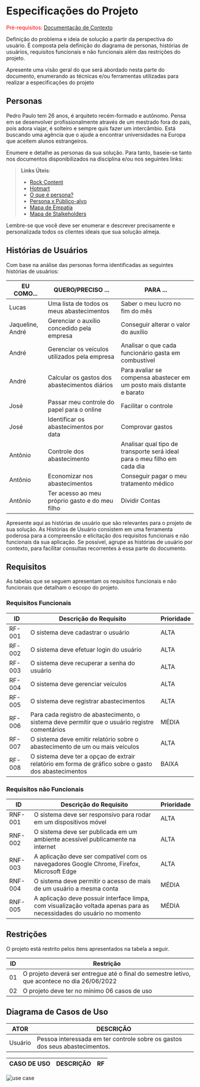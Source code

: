# Especificações do Projeto

<span style="color:red">Pré-requisitos: <a href="1-Documentação de Contexto.md"> Documentação de Contexto</a></span>

Definição do problema e ideia de solução a partir da perspectiva do usuário. É composta pela definição do  diagrama de personas, histórias de usuários, requisitos funcionais e não funcionais além das restrições do projeto.

Apresente uma visão geral do que será abordado nesta parte do documento, enumerando as técnicas e/ou ferramentas utilizadas para realizar a especificações do projeto

## Personas

Pedro Paulo tem 26 anos, é arquiteto recém-formado e autônomo. Pensa em se desenvolver profissionalmente através de um mestrado fora do país, pois adora viajar, é solteiro e sempre quis fazer um intercâmbio. Está buscando uma agência que o ajude a encontrar universidades na Europa que aceitem alunos estrangeiros.

Enumere e detalhe as personas da sua solução. Para tanto, baseie-se tanto nos documentos disponibilizados na disciplina e/ou nos seguintes links:

> **Links Úteis**:
> - [Rock Content](https://rockcontent.com/blog/personas/)
> - [Hotmart](https://blog.hotmart.com/pt-br/como-criar-persona-negocio/)
> - [O que é persona?](https://resultadosdigitais.com.br/blog/persona-o-que-e/)
> - [Persona x Público-alvo](https://flammo.com.br/blog/persona-e-publico-alvo-qual-a-diferenca/)
> - [Mapa de Empatia](https://resultadosdigitais.com.br/blog/mapa-da-empatia/)
> - [Mapa de Stalkeholders](https://www.racecomunicacao.com.br/blog/como-fazer-o-mapeamento-de-stakeholders/)
>
Lembre-se que você deve ser enumerar e descrever precisamente e personalizada todos os clientes ideais que sua solução almeja.

## Histórias de Usuários

Com base na análise das personas forma identificadas as seguintes histórias de usuários:

|EU COMO...| QUERO/PRECISO ... |PARA ...                |
|--------------------|------------------------------------|----------------------------------------|
|Lucas | Uma lista de todos os meus abastecimentos       | Saber o meu lucro no fim do mês |
|Jaqueline, André | Gerenciar o auxílio concedido pela empresa            | Conseguir alterar o valor do auxílio |
|André | Gerenciar os veículos utilizados pela empresa          | Analisar o que cada funcionário gasta em combustível|
|André | Calcular os gastos dos abastecimentos diários         | Para avaliar se compensa abastecer em um posto mais distante e barato|
|José | Passar meu controle do papel para o online        | Facilitar o controle|
|José | Identificar os abastecimentos por data     | Comprovar gastos|
|Antônio | Controle dos abastecimento     | Analisar qual tipo de transporte será ideal para o meu filho em cada dia|
|Antônio | Economizar nos abastecimentos    | Conseguir pagar o meu tratamento médico|
|Antônio | Ter acesso ao meu próprio gasto e do meu filho    | Dividir Contas|


Apresente aqui as histórias de usuário que são relevantes para o projeto de sua solução. As Histórias de Usuário consistem em uma ferramenta poderosa para a compreensão e elicitação dos requisitos funcionais e não funcionais da sua aplicação. Se possível, agrupe as histórias de usuário por contexto, para facilitar consultas recorrentes à essa parte do documento.


## Requisitos

As tabelas que se seguem apresentam os requisitos funcionais e não funcionais que detalham o escopo do projeto.

### Requisitos Funcionais

|ID    | Descrição do Requisito  | Prioridade |
|------|-----------------------------------------|----|
|RF-001| O sistema deve cadastrar o usuário | ALTA | 
|RF-002| O sistema deve efetuar login do usuário   | ALTA |
|RF-003| O sistema deve recuperar a senha do usuário | ALTA |
|RF-004| O sistema deve gerenciar veículos | ALTA |
|RF-005| O sistema deve registrar abastecimentos | ALTA |
|RF-006| Para cada registro de abastecimento, o sistema deve permitir que o usuário registre comentários | MÉDIA |
|RF-007| O sistema deve emitir relatório sobre o abastecimento de um ou mais veículos | ALTA |
|RF-008| O sistema deve ter a opçao de extrair relatório em forma de gráfico sobre o gasto dos abastecimentos | BAIXA |

### Requisitos não Funcionais

|ID     | Descrição do Requisito  |Prioridade |
|-------|-------------------------|----|
|RNF-001| O sistema deve ser responsivo para rodar em um dispositivos móvel | ALTA | 
|RNF-002| O sistema deve ser publicada em um ambiente acessível publicamente na internet | ALTA | 
|RNF-003| A aplicação deve ser compatível com os navegadores Google Chrome, Firefox, Microsoft Edge| ALTA |
|RNF-004| O sistema deve permitir o acesso de mais de um usuário a mesma conta | MÉDIA |
|RNF-005| A aplicação deve possuir interface limpa, com visualização voltada apenas para as necessidades do usuário no momento | MÉDIA |

## Restrições

O projeto está restrito pelos itens apresentados na tabela a seguir.

|ID| Restrição                                             |
|--|-------------------------------------------------------|
|01| O projeto deverá ser entregue até o final do semestre letivo, que acontece no dia 26/06/2022 |
|02| O projeto deve ter no mínimo 06 casos de uso      |



## Diagrama de Casos de Uso

| ATOR   | DESCRIÇÃO                         |
|--------|-----------------------------------|
| Usuário | Pessoa interessada em ter controle sobre os gastos dos seus abastecimentos. |

| CASO DE USO | DESCRIÇÃO | RF |
|-------------|-----------|----|


![use case](https://user-images.githubusercontent.com/91639148/158084473-ffaf37ab-1fbc-4a40-b266-b50d2a2eba0c.png)
